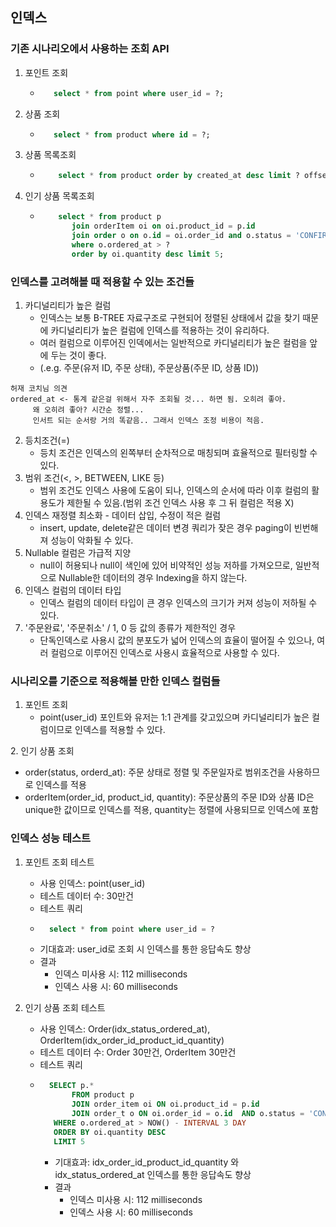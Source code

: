 ## 인덱스

### 기존 시나리오에서 사용하는 조회 API

1. 포인트 조회
   - ```sql
        select * from point where user_id = ?;
        ```
2. 상품 조회
   - ```sql
        select * from product where id = ?;
        ```
3. 상품 목록조회
   - ```sql
         select * from product order by created_at desc limit ? offset ?;
        ```
4. 인기 상품 목록조회
   - ```sql
         select * from product p 
            join orderItem oi on oi.product_id = p.id
            join order o on o.id = oi.order_id and o.status = 'CONFIRM'
            where o.ordered_at > ?
            order by oi.quantity desc limit 5;
        ```

### 인덱스를 고려해볼 때 적용할 수 있는 조건들

1. 카디널리티가 높은 컬럼
   - 인덱스는 보통 B-TREE 자료구조로 구현되어 정렬된 상태에서 값을 찾기 때문에 카디널리티가 높은 컬럼에 인덱스를 적용하는 것이 유리하다.
   - 여러 컬럼으로 이루어진 인덱에서는 일반적으로 카디널리티가 높은 컬럼을 앞에 두는 것이 좋다.
   - (.e.g. 주문(유저 ID, 주문 상태), 주문상품(주문 ID, 상품 ID))
```text
허재 코치님 의견
ordered_at <- 통계 같은걸 위해서 자주 조회될 것... 하면 됨. 오히려 좋아.
     왜 오히려 좋아? 시간순 정렬...
     인서트 되는 순서랑 거의 똑같음.. 그래서 인덱스 조정 비용이 적음.
```
2. 등치조건(=)
   - 등치 조건은 인덱스의 왼쪽부터 순차적으로 매칭되며 효율적으로 필터링할 수 있다.
3. 범위 조건(<, >, BETWEEN, LIKE 등)
   - 범위 조건도 인덱스 사용에 도움이 되나, 인덱스의 순서에 따라 이후 컬럼의 활용도가 제한될 수 있음.(범위 조건 인덱스 사용 후 그 뒤 컬럼은 적용 X)
3. 인덱스 재정렬 최소화 - 데이터 삽입, 수정이 적은 컬럼 
   - insert, update, delete같은 데이터 변경 쿼리가 잦은 경우 paging이 빈번해져 성능이 악화될 수 있다.
4. Nullable 컬럼은 가급적 지양
   - null이 허용되나 null이 색인에 있어 비약적인 성능 저하를 가져오므로, 일반적으로 Nullable한 데이터의 경우 Indexing을 하지 않는다.
5. 인덱스 컬럼의 데이터 타입
   - 인덱스 컬럼의 데이터 타입이 큰 경우 인덱스의 크기가 커져 성능이 저하될 수 있다.
6. '주문완료', '주문취소' / 1, 0 등 값의 종류가 제한적인 경우
   - 단독인덱스로 사용시 값의 분포도가 넓어 인덱스의 효율이 떨어질 수 있으나, 여러 컬럼으로 이루어진 인덱스로 사용시 효율적으로 사용할 수 있다.


### 시나리오를 기준으로 적용해볼 만한 인덱스 컬럼들

1. 포인트 조회
   - point(user_id) 포인트와 유저는 1:1 관계를 갖고있으며 카디널리티가 높은 컬럼이므로 인덱스를 적용할 수 있다.

[//]: # (2. 주문 목록 조회)

[//]: # (   - order&#40;user_id, status&#41;: 두개의 칼럼을 포함한 쿼리 사용성을 고려하여 인덱스를 적용)
2. 인기 상품 조회
   - order(status, orderd_at): 주문 상태로 정렬 및 주문일자로 범위조건을 사용하므로 인덱스를 적용
   - orderItem(order_id, product_id, quantity): 주문상품의 주문 ID와 상품 ID은 unique한 값이므로 인덱스를 적용, quantity는 정렬에 사용되므로 인덱스에 포함

[//]: # (   - orderItem&#40;state, quantity desc&#41;: order by를 위해 상품의 판매량을 기준으로 정렬하므로 인덱스를 적용)


### 인덱스 성능 테스트

1. 포인트 조회 테스트
   - 사용 인덱스: point(user_id)
   - 테스트 데이터 수: 30만건
   - 테스트 쿼리
   - ```sql
       select * from point where user_id = ?
      ```
   - 기대효과: user_id로 조회 시 인덱스를 통한 응답속도 향상
   - 결과
      - 인덱스 미사용 시: 112 milliseconds
      - 인덱스 사용 시: 60 milliseconds

2. 인기 상품 조회 테스트
   - 사용 인덱스: Order(idx_status_ordered_at), OrderItem(idx_order_id_product_id_quantity)
   - 테스트 데이터 수: Order 30만건, OrderItem 30만건
   - 테스트 쿼리
   - ```sql
       SELECT p.*
            FROM product p
            JOIN order_item oi ON oi.product_id = p.id
            JOIN order_t o ON oi.order_id = o.id  AND o.status = 'CONFIRMED'
        WHERE o.ordered_at > NOW() - INTERVAL 3 DAY
        ORDER BY oi.quantity DESC
        LIMIT 5
      ```
     - 기대효과: idx_order_id_product_id_quantity 와 idx_status_ordered_at 인덱스를 통한 응답속도 향상
     - 결과
        - 인덱스 미사용 시: 112 milliseconds
        - 인덱스 사용 시: 60 milliseconds